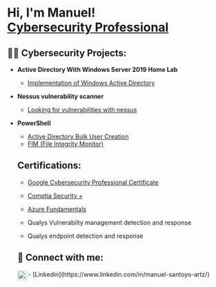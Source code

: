 <h1>Hi, I'm Manuel! <br/><a href="(https://github.com/ArtzSantoyo/ArtzSantoyo)"> <a href="(https://www.linkedin.com/in/manuel-santoyo-artz/)">Cybersecurity Professional</a>

<h2>👨‍💻 Cybersecurity Projects:</h2>

- <b>Active Directory With Windows Server 2019 Home Lab </b>
  - [Implementation of Windows Active Directory](https://github.com/ArtzSantoyo/Windows-Active-Directory)
    
- <b>Nessus vulnerability scanner</b>
  - [Looking for vulnerabilities with nessus](https://github.com/ArtzSantoyo/NessusScan/tree/main)
- <b>PowerShell</b>
 
  - [Active Directory Bulk User Creation](https://github.com/joshmadakor1/AD_PS)
  - [FIM (File Integrity Monitor)](https://github.com/joshmadakor1/PowerShell-Integrity-FIM)


 
  <h2>Certifications:</h2>  
  
  - [Google Cybersecurity Professional Certificate](https://www.coursera.org/account/accomplishments/specialization/ABRY43A2RLAU)
  
  - [Comptia Security +](https://www.credly.com/badges/672fc87c-1e07-4d84-83cb-d2c7d1a25770/linked_in_profile)
    
  - [Azure Fundamentals](https://learn.microsoft.com/es-es/users/manuelsantoyo-7174/credentials/5cb9e77de42d8598?ref=https%3A%2F%2Fwww.linkedin.com%2F)

  - Qualys Vulnerabilty management detection and response

  - Qualys endpoint detection and response
 
  <h2> 🤳 Connect with me:</h2>

  <img align="left" alt="ArtzSantoyo | LinkedIn" width="22px" src="https://cdn.jsdelivr.net/npm/simple-icons@v3/icons/linkedin.svg" />
  - [Linkedin](https://www.linkedin.com/in/manuel-santoyo-artz/)





